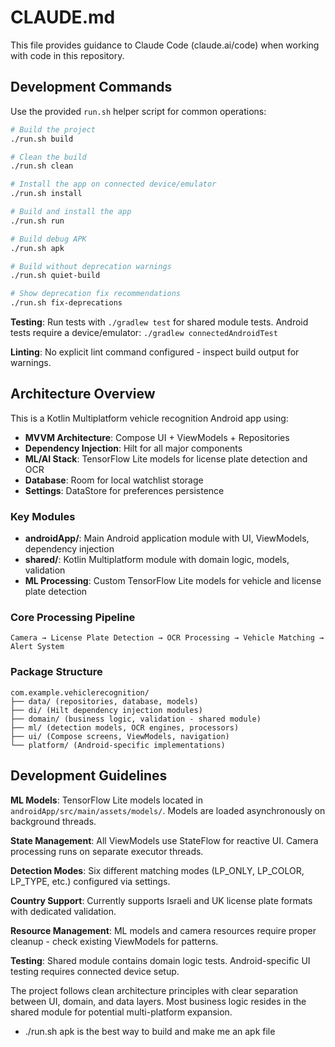 # CLAUDE.md

This file provides guidance to Claude Code (claude.ai/code) when working with code in this repository.

## Development Commands

Use the provided `run.sh` helper script for common operations:

```bash
# Build the project
./run.sh build

# Clean the build
./run.sh clean

# Install the app on connected device/emulator
./run.sh install

# Build and install the app
./run.sh run

# Build debug APK
./run.sh apk

# Build without deprecation warnings
./run.sh quiet-build

# Show deprecation fix recommendations
./run.sh fix-deprecations
```

**Testing**: Run tests with `./gradlew test` for shared module tests. Android tests require a device/emulator: `./gradlew connectedAndroidTest`

**Linting**: No explicit lint command configured - inspect build output for warnings.

## Architecture Overview

This is a Kotlin Multiplatform vehicle recognition Android app using:

- **MVVM Architecture**: Compose UI + ViewModels + Repositories
- **Dependency Injection**: Hilt for all major components
- **ML/AI Stack**: TensorFlow Lite models for license plate detection and OCR
- **Database**: Room for local watchlist storage
- **Settings**: DataStore for preferences persistence

### Key Modules

- **androidApp/**: Main Android application module with UI, ViewModels, dependency injection
- **shared/**: Kotlin Multiplatform module with domain logic, models, validation
- **ML Processing**: Custom TensorFlow Lite models for vehicle and license plate detection

### Core Processing Pipeline

```
Camera → License Plate Detection → OCR Processing → Vehicle Matching → Alert System
```

### Package Structure

```
com.example.vehiclerecognition/
├── data/ (repositories, database, models)
├── di/ (Hilt dependency injection modules)
├── domain/ (business logic, validation - shared module)
├── ml/ (detection models, OCR engines, processors)
├── ui/ (Compose screens, ViewModels, navigation)
└── platform/ (Android-specific implementations)
```

## Development Guidelines

**ML Models**: TensorFlow Lite models located in `androidApp/src/main/assets/models/`. Models are loaded asynchronously on background threads.

**State Management**: All ViewModels use StateFlow for reactive UI. Camera processing runs on separate executor threads.

**Detection Modes**: Six different matching modes (LP_ONLY, LP_COLOR, LP_TYPE, etc.) configured via settings.

**Country Support**: Currently supports Israeli and UK license plate formats with dedicated validation.

**Resource Management**: ML models and camera resources require proper cleanup - check existing ViewModels for patterns.

**Testing**: Shared module contains domain logic tests. Android-specific UI testing requires connected device setup.

The project follows clean architecture principles with clear separation between UI, domain, and data layers. Most business logic resides in the shared module for potential multi-platform expansion.
- ./run.sh apk is the best way to build and make me an apk file